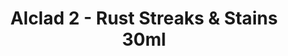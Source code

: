 ---
layout: product
title: "Alclad 2 - Rust Streaks & Stains 30ml"
price: "TBA" 
desc: "N/A"
img_path: "/assets/img/ALCHW003.webp"
brand: "N/A"
available: false
special_offer: false
new: false
soon: false
cat: "040000"
subcat: "040300"
subsubcat: "0N/A"
sifra: "ALCHW003"
popular: false
spec: false
---